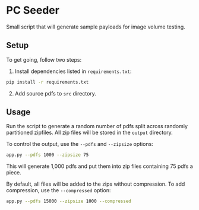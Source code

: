 # PC Seeder

Small script that will generate sample payloads for image volume testing.


## Setup

To get going, follow two steps:

1. Install dependencies listed in `requirements.txt`:

```bash
pip install -r requirements.txt
```

2. Add source pdfs to `src` directory.


## Usage

Run the script to generate a random number of pdfs split across randomly partitioned zipfiles. All zip files will be stored in the `output` directory.

To control the output, use the `--pdfs` and `--zipsize` options:

```bash
app.py --pdfs 1000 --zipsize 75
```

This will generate 1,000 pdfs and put them into zip files containing 75 pdfs a piece.

By default, all files will be added to the zips without compression. To add compression, use the `--compressed` option:

```bash
app.py --pdfs 15000 --zipsize 1000 --compressed
```
